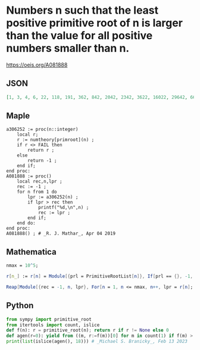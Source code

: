 # Numbers n such that the least positive primitive root of n is larger than the value for all positive numbers smaller than n\.
https://oeis.org/A081888
## JSON
```JSON
[1, 3, 4, 6, 22, 118, 191, 362, 842, 2042, 2342, 3622, 16022, 29642, 66602, 110881, 143522, 535802, 5070662, 6252122, 6497402, 10219442, 69069002, 1130187962]
```
## Maple
```Maple
a306252 := proc(n::integer)
    local r;
    r := numtheory[primroot](n) ;
    if r <> FAIL then
        return r ;
    else
        return -1 ;
    end if;
end proc:
A081888 := proc()
    local rec,n,lpr ;
    rec := -1 ;
    for n from 1 do
        lpr := a306252(n) ;
        if lpr > rec then
            printf("%d,\n",n) ;
            rec := lpr ;
        end if;
    end do:
end proc:
A081888() ; # _R. J. Mathar_, Apr 04 2019
```
## Mathematica
```Mathematica
nmax = 10^5;
```
```Mathematica
r[n_] := r[n] = Module[{prl = PrimitiveRootList[n]}, If[prl == {}, -1, prl[[1]]]]; r[1] = 1;
```
```Mathematica
Reap[Module[{rec = -1, n, lpr}, For[n = 1, n <= nmax, n++, lpr = r[n]; If[lpr > rec, Print[n, " ", lpr]; Sow[n]; rec = lpr]]]][[2, 1]] (* _Jean-François Alcover_, Jun 19 2023, after _R. J. Mathar_ *)
```
## Python
```Python
from sympy import primitive_root
from itertools import count, islice
def f(n): r = primitive_root(n); return r if r != None else 0
def agen(r=0): yield from ((m, r:=f(m))[0] for m in count(1) if f(m) > r)
print(list(islice(agen(), 18))) # _Michael S. Branicky_, Feb 13 2023
```
